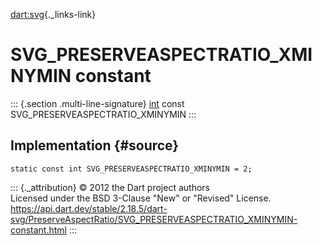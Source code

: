 [dart:svg](../../dart-svg/dart-svg-library){._links-link}

SVG\_PRESERVEASPECTRATIO\_XMINYMIN constant
===========================================

::: {.section .multi-line-signature}
[int](../../dart-core/int-class) const
SVG\_PRESERVEASPECTRATIO\_XMINYMIN
:::

Implementation {#source}
--------------

``` {.language-dart data-language="dart"}
static const int SVG_PRESERVEASPECTRATIO_XMINYMIN = 2;
```

::: {._attribution}
© 2012 the Dart project authors\
Licensed under the BSD 3-Clause \"New\" or \"Revised\" License.\
<https://api.dart.dev/stable/2.18.5/dart-svg/PreserveAspectRatio/SVG_PRESERVEASPECTRATIO_XMINYMIN-constant.html>
:::

